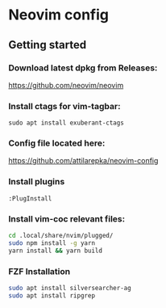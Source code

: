 # Neovim config



## Getting started

### Download latest dpkg from Releases:

https://github.com/neovim/neovim

### Install ctags for vim-tagbar:

`sudo apt install exuberant-ctags`

### Config file located here:

https://github.com/attilarepka/neovim-config

### Install plugins

`:PlugInstall`

### Install vim-coc relevant files:

``` bash
cd .local/share/nvim/plugged/
sudo npm install -g yarn
yarn install && yarn build
```

### FZF Installation

``` bash
sudo apt install silversearcher-ag
sudo apt install ripgrep
```

